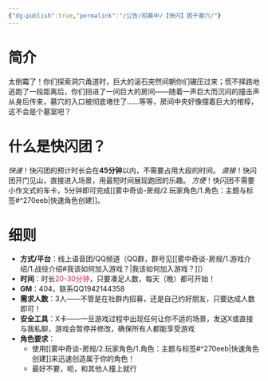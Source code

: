 ```yaml
---
{"dg-publish":true,"permalink":"/公告/招募中/【快闪】困于墓穴/"}
---
```


# 简介
太倒霉了！你们探索洞穴甬道时，巨大的滚石突然间朝你们碾压过来；慌不择路地逃跑了一段距离后，你们拐进了一间巨大的房间——随着一声巨大而沉闷的撞击声从身后传来，墓穴的入口被彻底堵住了......等等，房间中央好像摆着巨大的棺椁，这不会是个墓室吧？
# 什么是快闪团？
*快速*！快闪团的预计时长会在**45分钟**以内，不需要占用大段的时间。
*直接*！快闪团开门见山，直接进入场景，用最短时间展现跑团的乐趣。
*方便*！快闪团不需要小作文式的车卡，5分钟即可完成[[雾中奇谈-房规/2.玩家角色/1.角色：主题与标签#^270eeb\|快速角色创建]]。

# 细则
- **方式/平台**：线上语音团/QQ频道（QQ群，群号见[[雾中奇谈-房规/1.游戏介绍/1.战役介绍#我该如何加入游戏？\|我该如何加入游戏？]]）
- **时间**：时长<font color="#e6194B">20-30分钟</font>，只要凑足人数，每天（晚）都可开始！
- **GM**：404，联系QQ1942144358
- **需求人数**：3人——不管是在社群内招募，还是自己约好朋友，只要达成人数即可！
- **安全工具**：X卡——一旦游戏过程中出现任何让你不适的场景，发送X或直接与我私聊，游戏会暂停并修改，确保所有人都能享受游戏
- **角色要求**：
	- 使用[[雾中奇谈-房规/2.玩家角色/1.角色：主题与标签#^270eeb\|快速角色创建]]来迅速创造属于你的角色！
	- 最好不要，呃，和其他人撞上就行
